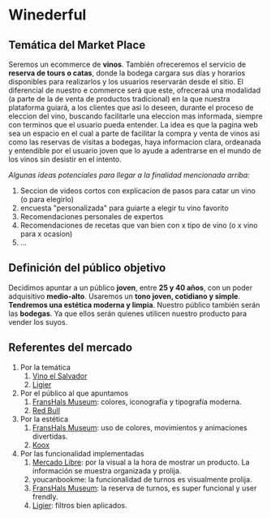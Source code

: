 # Winederful

## Temática del Market Place
Seremos un ecommerce de **vinos**. También ofreceremos el servicio de **reserva de tours o catas**, donde la bodega cargara sus días y horarios disponibles para realizarlos y los usuarios reservarán desde el sitio. El diferencial de nuestro e commerce será que este, ofreceraá una modalidad (a parte de la de venta de productos tradicional) en la que nuestra plataforma guiará, a los clientes que asi lo deseen, durante el proceso de eleccion del vino, buscando facilitarle una eleccion mas informada, siempre con terminos que el usuario pueda entender.
La idea es que la pagina web sea un espacio en el cual a parte de facilitar la compra y venta de vinos asi como las reservas de visitas a bodegas, haya informacion clara, ordeanada y entendible por el usuario joven que lo ayude a adentrarse en el mundo de los vinos sin desistir en el intento.

*Algunas ideas potenciales para llegar a la finalidad mencionada arriba:*

1) Seccion de videos cortos con explicacion de pasos para catar un vino (o para elegirlo)
2) encuesta "personalizada" para guiarte a elegir tu vino favorito
3) Recomendaciones personales de expertos
4) Recomendaciones de recetas que van bien con x tipo de vino (o x vino para x ocasion)
5) ... 



## Definición del público objetivo
Decidimos apuntar a un público **joven**, entre **25 y 40 años**, con un poder adquisitivo **medio-alto**. Usaremos un **tono joven, cotidiano y simple**. **Tendremos una estética moderna y limpia**.
Nuestro público también serán las **bodegas**. Ya que ellos serán quienes utilicen nuestro producto para vender los suyos.

## Referentes del mercado
1. Por la temática
    1. [Vino el Salvador](https://vinoelsalvador.com/)
    2. [Ligier](https://vinotecaligier.com/)
2. Por el público al que apuntamos
    1. [FransHals Museum](https://www.franshalsmuseum.nl/en/): colores, iconografía y tipografía moderna.
    2. [Red Bull](https://www.redbull.com/ar-es/energydrink)
3. Por la estética
    1. [FransHals Museum](https://www.franshalsmuseum.nl/en/): uso de colores, movimientos y animaciones divertidas.
    2. [Koox](https://koox.co.uk/)
4. Por las funcionalidad implementadas
    1. [Mercado Libre](https://www.mercadolibre.com.ar/): por la visual a la hora de mostrar un producto. La información se muestra organizada y prolija.
    2. youcanbookme: la funcionalidad de turnos es visualmente prolija. 
    3. [FransHals Museum](https://www.franshalsmuseum.nl/en/): la reserva de turnos, es super funcional y user frendly.
    4. [Ligier](https://vinotecaligier.com/): filtros bien aplicados.


